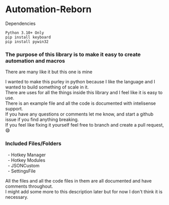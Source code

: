 # Automation-Reborn

Dependencies
```
Python 3.10+ Only
pip install keyboard
pip install pywin32
```
<h3>The purpose of this library is to make it easy to create automation and macros</h3>
<p>There are many like it but this one is mine</p>

I wanted to make this purley in python because I like the language and I wanted to build something of scale in it. <br>
There are uses for all the things inside this library and I feel like it is easy to use. <br>
There is an example file and all the code is documented with intelisense support. <br>
If you have any questions or comments let me know, and start a github issue if you find anything breaking. <br>
If you feel like fixing it yourself feel free to branch and create a pull request, 😄


<h3>Included Files/Folders</h3>
&nbsp - Hotkey Manager<br>
&nbsp - Hotkey Modules<br>
&nbsp - JSONCustom<br>
&nbsp - SettingsFile<br>

All the files and all the code files in them are all documented and have comments throughout. <br>
I might add some more to this description later but for now I don't think it is necessary. <br>
